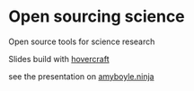 Open sourcing science
======================

Open source tools for science research

Slides build with [hovercraft](http://hovercraft.readthedocs.org/en/latest/index.html)

see the presentation on [amyboyle.ninja](http://amyboyle.ninja/open_source_science/#/who-am-i)